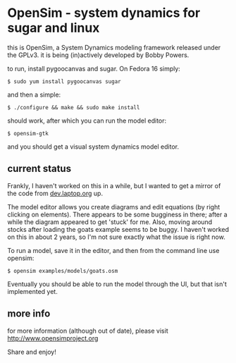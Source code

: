 OpenSim - system dynamics for sugar and linux
=============================================

this is OpenSim, a System Dynamics modeling framework released under
the GPLv3.  it is being (in)actively developed by Bobby Powers.

to run, install pygoocanvas and sugar.  On Fedora 16 simply:

    $ sudo yum install pygoocanvas sugar

and then a simple:

    $ ./configure && make && sudo make install

should work, after which you can run the model editor:

    $ opensim-gtk

and you should get a visual system dynamics model editor.

current status
--------------

Frankly, I haven't worked on this in a while, but I wanted to get a
mirror of the code from
[dev.laptop.org](http://dev.laptop.org/git/activities/model/) up.

The model editor allows you create diagrams and edit equations (by
right clicking on elements).  There appears to be some bugginess in
there; after a while the diagram appeared to get 'stuck' for me.
Also, moving around stocks after loading the goats example seems to be
buggy.  I haven't worked on this in about 2 years, so I'm not sure
exactly what the issue is right now.

To run a model, save it in the editor, and then from the command line use opensim:

    $ opensim examples/models/goats.osm

Eventually you should be able to run the model through the UI, but
that isn't implemented yet.

more info
---------

for more information (although out of date), please visit
http://www.opensimproject.org

Share and enjoy!
